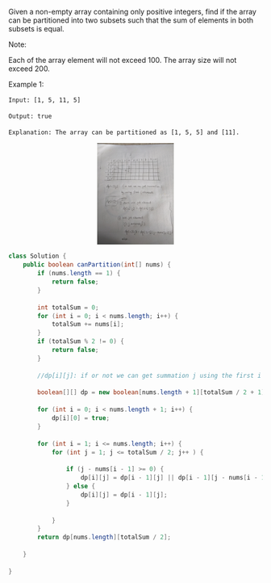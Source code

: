 Given a non-empty array containing only positive integers, find if the array can be partitioned into two subsets such that the sum of elements in both subsets is equal.

Note:

Each of the array element will not exceed 100.
The array size will not exceed 200.
 

Example 1:
```
Input: [1, 5, 11, 5]

Output: true

Explanation: The array can be partitioned as [1, 5, 5] and [11].
```

<p align="center">
  <img src="https://github.com/Jianmin0105/images/blob/master/IMG_20200323_143939.jpg" width = "30%" height = "30%" align=center />
</p>

```java
class Solution {
    public boolean canPartition(int[] nums) {
        if (nums.length == 1) {
            return false;
        }
        
        int totalSum = 0;
        for (int i = 0; i < nums.length; i++) {
            totalSum += nums[i];
        }
        if (totalSum % 2 != 0) {
            return false;
        }
        
        //dp[i][j]: if or not we can get summation j using the first i numbers
        
        boolean[][] dp = new boolean[nums.length + 1][totalSum / 2 + 1];
        
        for (int i = 0; i < nums.length + 1; i++) {
            dp[i][0] = true;
        }
        
        for (int i = 1; i <= nums.length; i++) {
            for (int j = 1; j <= totalSum / 2; j++ ) {
                
                if (j - nums[i - 1] >= 0) {
                    dp[i][j] = dp[i - 1][j] || dp[i - 1][j - nums[i - 1]];
                } else {
                    dp[i][j] = dp[i - 1][j];
                }                
                 
            }
        }
        return dp[nums.length][totalSum / 2];       
        
    }   
    
}

```
